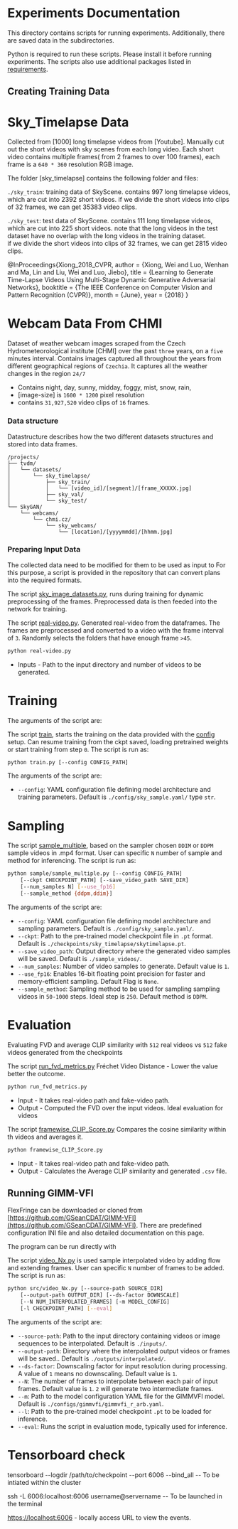 # Experiments Documentation

This directory contains scripts for running experiments.
Additionally, there are saved data in the subdirectories.

Python is required to run these scripts.
Please install it before running experiments.
The scripts also use additional packages listed in [requirements](environment.yaml).

## Creating Training Data 

# Sky_Timelapse Data

Collected from [1000] long timelapse videos from [Youtube]. Manually cut out the short videos with sky scenes from each long video.
Each short video contains multiple frames( from 2 frames to over 100 frames), each frame is a `640 * 360` resolution RGB image. 

The folder [sky_timelapse] contains the following folder and files:

`./sky_train`: training data of SkyScene. 
	contains 997 long timelapse videos, which are cut into 2392 short videos. 
	if we divide the short videos into clips of 32 frames, we can get 35383 video clips. 

`./sky_test`: test data of SkyScene. 
	contains 111 long timelapse videos, which are cut into 225 short videos. 
	note that the long videos in the test dataset have no overlap with the long videos in the training dataset.  
	if we divide the short videos into clips of 32 frames, we can get 2815 video clips. 

@InProceedings{Xiong_2018_CVPR,
author = {Xiong, Wei and Luo, Wenhan and Ma, Lin and Liu, Wei and Luo, Jiebo},
title = {Learning to Generate Time-Lapse Videos Using Multi-Stage Dynamic Generative Adversarial Networks},
booktitle = {The IEEE Conference on Computer Vision and Pattern Recognition (CVPR)},
month = {June},
year = {2018}
}

# Webcam Data From CHMI

Dataset of weather webcam images scraped from the Czech Hydrometeorological institute [CHMI] over the past `three` years, on a `five` minutes interval.
Contains images captured all throughout the years from different geographical regions of `Czechia`.
It captures all the weather changes in the region `24/7` 

- Contains night, day, sunny, midday, foggy, mist, snow, rain, 
- [image-size] is `1600 * 1200` pixel resolution
- contains `31,927,520` video clips of `16` frames.

### Data structure

Datastructure describes how the two different datasets structures and stored into data frames.
```
/projects/
├── tvdm/
│   └── datasets/
│       └── sky_timelapse/
│           ├── sky_train/
│           │   └── [video_id]/[segment]/[frame_XXXXX.jpg]
│           ├── sky_val/
│           └── sky_test/
└── SkyGAN/
    └── webcams/
        └── chmi.cz/
            └── sky_webcams/
                └── [location]/[yyyymmdd]/[hhmm.jpg]

```
### Preparing Input Data

The collected data need to be modified for them to be used as input to 
For this purpose, a script is provided in the repository that can convert plans into the required formats.

The script [sky_image_datasets.py](sky_image_datasets.py), runs during training for dynamic preprocessing of the frames.
Preprocessed data is then feeded into the network for training.

The script [real-video.py](real-video.py). Generated real-video from the dataframes.
The frames are preprocessed and converted to a video with the frame interval of `3`.
Randomly selects the folders that have enough frame `>45`.

``` sh
python real-video.py
```
- Inputs - Path to the input directory and number of videos to be generated.
# Training

The arguments of the script are:

The script [train](train.py), starts the training on the data provided with the [config](config.yaml) setup.
Can resume training from the ckpt saved, loading pretrained weights or start training from step `0`.
The script is run as:
``` sh
python train.py [--config CONFIG_PATH] 
```
The arguments of the script are:
- `--config`: YAML configuration file defining model architecture and training parameters. Default is `./config/sky_sample.yaml/` type `str`.



# Sampling

The script [sample_multiple](sample_multiple.py), based on the sampler chosen `DDIM` or `DDPM`
sample videos in .mp4 format.
User can specific `N` number of sample and method for inferencing.
The script is run as:
``` sh
python sample/sample_multiple.py [--config CONFIG_PATH] 
    [--ckpt CHECKPOINT_PATH] [--save_video_path SAVE_DIR] 
    [--num_samples N] [--use_fp16] 
    [--sample_method {ddpm,ddim}]
```
The arguments of the script are:
- `--config`: YAML configuration file defining model architecture and sampling parameters. Default is `./config/sky_sample.yaml/`.
- `--ckpt`: Path to the pre-trained model checkpoint file in `.pt` format. Default is `./checkpoints/sky_timelapse/skytimelapse.pt`.
- `--save_video_path`: Output directory where the generated video samples will be saved. Default is `./sample_videos/`.
- `--num_samples`: Number of video samples to generate. Default value is `1`.
- `--use_fp16`: Enables 16-bit floating point precision for faster and memory-efficient sampling. Default Flag is `None`.
- `--sample_method`: Sampling method to be used for sampling sampling videos in `50-1000` steps. Ideal step is `250`. Default method is `DDPM`.


# Evaluation
Evaluating FVD and average CLIP similarity with `512` real videos vs `512` fake videos generated from the checkpoints

The script [run_fvd_metrics.py](run_fvd_metrics.py)
Fréchet Video Distance - Lower the value better the outcome.
``` sh
python run_fvd_metrics.py  
```
- Input - It takes real-video path and fake-video path.
- Output - Computed the FVD over the input videos. Ideal evaluation for videos

The script [framewise_CLIP_Score.py](framewise_CLIP_Score.py)
Compares the cosine similarity within th videos and averages it.
``` sh
python framewise_CLIP_Score.py
```
- Input - It takes real-video path and fake-video path.
- Output - Calculates the Average CLIP similarity and generated `.csv` file.

## Running GIMM-VFI 

FlexFringe can be downloaded or cloned from
[https://github.com/GSeanCDAT/GIMM-VFI](https://github.com/GSeanCDAT/GIMM-VFI).
There are predefined configuration INI file and also detailed documentation on this page.

The program can be run directly with

The script [video_Nx.py](video_Nx.py) is used sample interpolated video by adding flow and extending frames.
User can specific `N` number of frames to be added.
The script is run as:
``` sh
python src/video_Nx.py [--source-path SOURCE_DIR] 
    [--output-path OUTPUT_DIR] [--ds-factor DOWNSCALE] 
    [--N NUM_INTERPOLATED_FRAMES] [-m MODEL_CONFIG] 
    [-l CHECKPOINT_PATH] [--eval]
```
The arguments of the script are:
- `--source-path`: Path to the input directory containing videos or image sequences to be interpolated. Default is `./inputs/`.
- `--output-path`: Directory where the interpolated output videos or frames will be saved.. Default is `./outputs/interpolated/`.
- `--ds-factor`: Downscaling factor for input resolution during processing. A value of `1` means no downscaling. Default value is `1`.
- `--N`: The number of frames to interpolate between each pair of input frames. Default value is `1`. `2` will generate two intermediate frames.
- `--m`: Path to the model configuration YAML file for the GIMMVFI model. Default is `./configs/gimmvfi/gimmvfi_r_arb.yaml`.
- `--l`: Path to the pre-trained model checkpoint `.pt` to be loaded for inference.
- `--eval`: Runs the script in evaluation mode, typically used for inference.


# Tensorboard check 

tensorboard --logdir /path/to/checkpoint --port 6006 --bind_all -- To be intiated within the cluster

ssh -L 6006:localhost:6006 username@servername  -- To be launched in the terminal

[https://localhost:6006](https://localhost:6006) - locally access URL to view the events.
